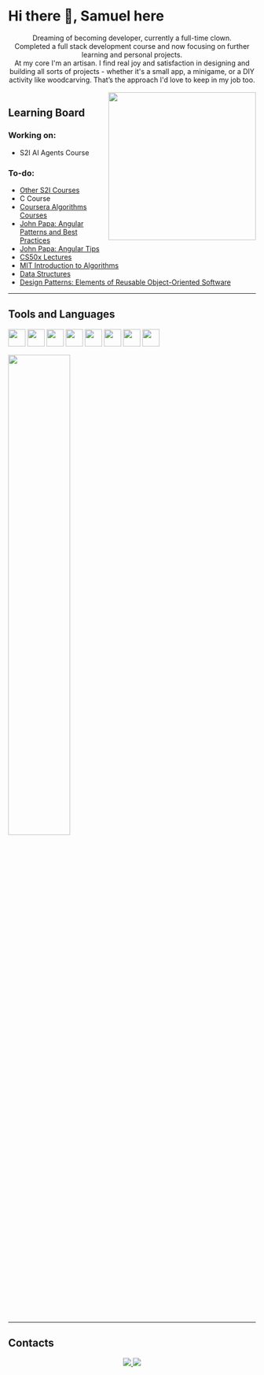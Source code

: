<h1>Hi there 👋, Samuel here</h1>
<p align="center">
  Dreaming of becoming developer, currently a full-time clown.</br>
  Completed a full stack development course and now focusing on further learning and personal projects. </br>
  At my core I'm an artisan. I find real joy and satisfaction in designing and building all sorts of projects - whether it's a small app, a minigame, or a DIY activity like woodcarving. That’s the approach I'd love to keep in my job too.</br> </br>
<img src="https://preview.redd.it/rprze5xd9fk31.png?width=1080&crop=smart&auto=webp&s=e9763816bec9ef566e9b2ab9afdf9daf753c3811" height="300px" style="float:right;">
</p>

<h2>Learning Board</h2>
<h3>Working on:</h3>
<ul><li>S2I AI Agents Course</li></ul>
<h3>To-do:</h3>
<ul>
  <li><a href="https://www.start2impact.it/">Other S2I Courses</a></li>
  <li>C Course</li>
  <li><a href="https://www.coursera.org/learn/algorithms-part1">Coursera Algorithms Courses
</a></li>
  <li><a href="https://www.youtube.com/watch?v=-g2Dat7z2WQ">John Papa: Angular Patterns and Best Practices
</a></li>
  <li><a href="https://www.youtube.com/watch?v=2ZFgcTOcnUg">John Papa: Angular Tips</a></li>
  <li><a href="https://www.youtube.com/playlist?list=PLhQjrBD2T383q7Vn8QnTsVgSvyLpsqL_R">CS50x Lectures</a></li>
  <li><a href="https://www.youtube.com/playlist?list=PLUl4u3cNGP62UTc77mJoubhDELSC8lfR0">MIT Introduction to Algorithms</a></li>
  <li><a href="https://www.youtube.com/playlist?list=PLDV1Zeh2NRsB6SWUrDFW2RmDotAfPbeHu">Data Structures</a></li>
  <li><a href="https://en.wikipedia.org/wiki/Design_Patterns">Design Patterns: Elements of Reusable Object-Oriented Software</a></li>
</ul>

---

<h2>Tools and Languages</h2>
<p align="left">
  <img src="https://cdn.jsdelivr.net/gh/devicons/devicon@latest/icons/html5/html5-original.svg" height="35px" width="35px"/>
  <img src="https://cdn.jsdelivr.net/gh/devicons/devicon@latest/icons/css3/css3-original.svg" height="35px" width="35px" />
  <img src="https://cdn.jsdelivr.net/gh/devicons/devicon@latest/icons/sass/sass-original.svg"  height="35px" width="35px"/>
  <img src="https://cdn.jsdelivr.net/gh/devicons/devicon@latest/icons/javascript/javascript-original.svg" height="35px" width="35px" />
  <img src="https://cdn.jsdelivr.net/gh/devicons/devicon@latest/icons/typescript/typescript-original.svg" height="35px" width="35px" />
  <img src="https://cdn.jsdelivr.net/gh/devicons/devicon@latest/icons/angular/angular-original.svg" height="35px" width="35px"/>
  <img src="https://cdn.jsdelivr.net/gh/devicons/devicon@latest/icons/nodejs/nodejs-original.svg" height="35px" width="35px"/>
  <img src="https://cdn.jsdelivr.net/gh/devicons/devicon@latest/icons/mysql/mysql-original-wordmark.svg" height="35px" width="35px"/>
</p>
<img src="https://github-readme-stats.vercel.app/api/top-langs/?username=LonneWW&theme=vue-dark&show_icons=true&hide_border=true&layout=compact" width="50%"/>        

---

<h2>Contacts</h2>
<p align="center">
  <a href="https://www.linkedin.com/in/samuel-barbieri-100886208" target="_blank">
    <img src="https://skillicons.dev/icons?i=linkedin" />
  </a>
  <a href="mailto:samuel.barbieri1291@gmail.com" target="_blank">
    <img src="https://skillicons.dev/icons?i=gmail" />
  </a>
</p>
<!--
**LonneWW/LonneWW** is a ✨ _special_ ✨ repository because its `README.md` (this file) appears on your GitHub profile.

Here are some ideas to get you started:

- 🔭 I’m currently working on ...
- 🌱 I’m currently learning ...
- 👯 I’m looking to collaborate on ...
- 🤔 I’m looking for help with ...
- 💬 Ask me about ...
- 📫 How to reach me: ...
- 😄 Pronouns: ...
- ⚡ Fun fact: ...
-->

